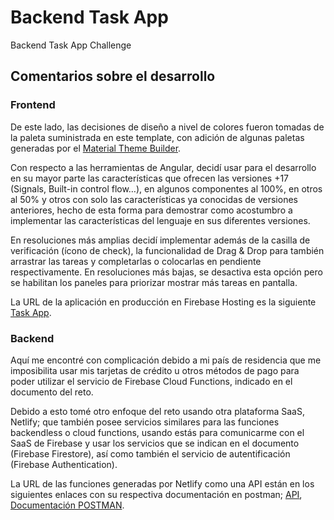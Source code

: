 # Backend Task App
Backend Task App Challenge

## Comentarios sobre el desarrollo
### Frontend
De este lado, las decisiones de diseño a nivel de colores fueron tomadas de la paleta suministrada en este template, con adición de algunas paletas generadas por el [Material Theme Builder](https://material-foundation.github.io/material-theme-builder/).

Con respecto a las herramientas de Angular, decidí usar para el desarrollo en su mayor parte las características que ofrecen las versiones +17 (Signals, Built-in control flow…), en algunos componentes al 100%, en otros al 50% y otros con solo las características ya conocidas de versiones anteriores, hecho de esta forma para demostrar como acostumbro a implementar las características del lenguaje en sus diferentes versiones.

En resoluciones más amplias decidí implementar además de la casilla de verificación (ícono de check), la funcionalidad de Drag & Drop para también arrastrar las tareas y completarlas o colocarlas en pendiente respectivamente. En resoluciones más bajas, se desactiva esta opción pero se habilitan los paneles para priorizar mostrar más tareas en pantalla.

La URL de la aplicación en producción en Firebase Hosting es la siguiente [Task App](https://hola-a9e75.web.app).

### Backend
Aquí me encontré con complicación debido a mi país de residencia que me imposibilita usar mis tarjetas de crédito u otros métodos de pago para poder utilizar el servicio de Firebase Cloud Functions, indicado en el documento del reto.

Debido a esto tomé otro enfoque del reto usando otra plataforma SaaS, Netlify; que también posee servicios similares para las funciones backendless o cloud functions, usando estás para comunicarme con el SaaS de Firebase y usar los servicios que se indican en el documento (Firebase Firestore), así como también el servicio de autentificación (Firebase Authentication).

La URL de las funciones generadas por Netlify como una API están en los siguientes enlaces con su respectiva documentación en postman; [API](https://maug-task-app.netlify.app/api), [Documentación POSTMAN](https://documenter.getpostman.com/view/13544160/2sA3s1osHa).